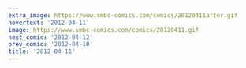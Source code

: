 ```yaml
---
extra_image: https://www.smbc-comics.com/comics/20120411after.gif
hovertext: '2012-04-11'
image: https://www.smbc-comics.com/comics/20120411.gif
next_comic: '2012-04-12'
prev_comic: '2012-04-10'
title: '2012-04-11'
---
```


